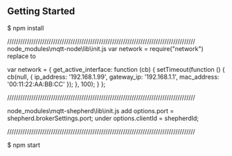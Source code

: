 

## Getting Started

$ npm install

//////////////////////////////////////////////////////////////////////////////////////
node_modules\mqtt-node\lib\init.js
var network = require("network")  replace to

var network = {
        get_active_interface: function (cb) {
            setTimeout(function () {
                cb(null, {
                    ip_address: '192.168.1.99',
                    gateway_ip: '192.168.1.1',
                    mac_address: '00:11:22:AA:BB:CC'
                });
            }, 100);
        }
    };

//////////////////////////////////////////////////////////////////////////////////////

node_modules\mqtt-shepherd\lib\init.js
add  options.port = shepherd.brokerSettings.port; under options.clientId = shepherdId; 

//////////////////////////////////////////////////////////////////////////////////////

$ npm start

